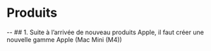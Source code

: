 # Produits

-- ## 1. Suite à l’arrivée de nouveau produits Apple, il faut créer une nouvelle gamme Apple (Mac Mini (M4))
